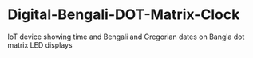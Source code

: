 # Digital-Bengali-DOT-Matrix-Clock
 IoT device showing time and Bengali and Gregorian dates on Bangla dot matrix LED displays
